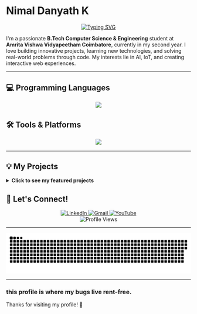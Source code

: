 # Nimal Danyath K 
<p align="center">
  <a href="https://github.com/nimal-danyath">
<img src="https://readme-typing-svg.herokuapp.com?font=Fira+Code&size=24&pause=1000&color=00B342&center=true&vCenter=true&width=435&lines=Hi+%F0%9F%91%8B%2C+I'm+Nimal+Danyath+K;A+B.Tech+CSE+Student;Think+outside+the+%7B+%7D." alt="Typing SVG" />  </a>
</p>

I'm a passionate **B.Tech Computer Science & Engineering** student at **Amrita Vishwa Vidyapeetham Coimbatore**, currently in my second year. I love building innovative projects, learning new technologies, and solving real-world problems through code. My interests lie in AI, IoT, and creating interactive web experiences.

---

## 💻 Programming Languages
<p align="center">
  <a href="https://skillicons.dev">
    <img src="https://skillicons.dev/icons?i=python,java,c,cpp,js,html,css,matlab" />
  </a>
</p>

## 🛠️ Tools & Platforms
<p align="center">
  <a href="https://skillicons.dev">
    <img src="https://skillicons.dev/icons?i=mysql,git,github,vscode,eclipse,linux,apple,arduino" />
  </a>
  </p>

---

## 💡 My Projects

<details>
  <summary><strong>Click to see my featured projects</strong></summary>
  
  ### [Space-Themed Interactive Website](https://github.com/nimal-danyath/the-inspirational-boat)
  > A space-themed website titled *The Inspirational Boat*, designed for learning about black holes, astrophysics, and interactive math-based games. A fun way to explore space with a curious Earth character!

</details>

## 📧 Let's Connect!

<p align="center">
  <a href="https://www.linkedin.com/in/nimaldanyathk/">
    <img src="https://img.shields.io/badge/LinkedIn-0077B5?style=for-the-badge&logo=linkedin&logoColor=white" alt="LinkedIn"/>
  </a>
  <a href="mailto:nimaldanyathkbackup@gmail.com">
    <img src="https://img.shields.io/badge/Gmail-D14836?style=for-the-badge&logo=gmail&logoColor=white" alt="Gmail"/>
  </a>
  <a href="https://www.youtube.com/c/LetsDoTech">
    <img src="https://img.shields.io/badge/YouTube-FF0000?style=for-the-badge&logo=youtube&logoColor=white" alt="YouTube"/>
  </a>
  <br>
  <img src="https://komarev.com/ghpvc/?username=nimal-danyath&style=flat-square&color=blue" alt="Profile Views"/>
</p>

---


![snake gif](https://github.com/nimaldanyathk/nimaldanyathk/blob/output/github-snake.svg)

---
<!--[![An image of @nimaldanyathk's Holopin badges, which is a link to view their full Holopin profile](https://holopin.me/nimaldanyathk)](https://holopin.io/@nimaldanyathk)-->
### this profile is where my bugs live rent-free.

Thanks for visiting my profile! 🚀
